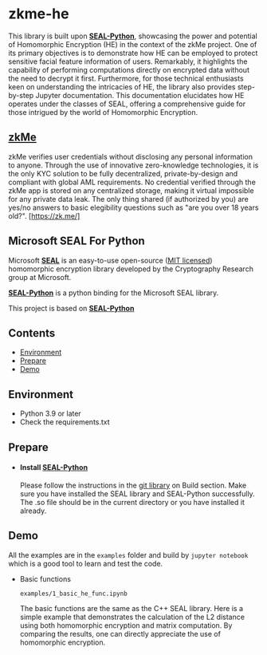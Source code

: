 # zkme-he 

This library is built upon [**SEAL-Python**](https://github.com/Huelse/SEAL-Python), showcasing the power and potential of Homomorphic Encryption (HE) in the context of the zkMe project. One of its primary objectives is to demonstrate how HE can be employed to protect sensitive facial feature information of users. Remarkably, it highlights the capability of performing computations directly on encrypted data without the need to decrypt it first. Furthermore, for those technical enthusiasts keen on understanding the intricacies of HE, the library also provides step-by-step Jupyter documentation. This documentation elucidates how HE operates under the classes of SEAL, offering a comprehensive guide for those intrigued by the world of Homomorphic Encryption.

## [zkMe](https://zk.me)

zkMe verifies user credentials without disclosing any personal information to anyone. Through the use of innovative zero-knowledge technologies, it is the only KYC solution to be fully decentralized, private-by-design and compliant with global AML requirements. No credential verified through the zkMe app is stored on any centralized storage, making it virtual impossible for any private data leak. The only thing shared (if authorized by you) are yes/no answers to basic elegibility questions such as "are you over 18 years old?". [https://zk.me/]

## Microsoft SEAL For Python

Microsoft [**SEAL**](https://github.com/microsoft/SEAL) is an easy-to-use open-source ([MIT licensed](https://github.com/microsoft/SEAL/blob/master/LICENSE)) homomorphic encryption library developed by the Cryptography Research group at Microsoft.

[**SEAL-Python**](https://github.com/Huelse/SEAL-Python) is a python binding for the Microsoft SEAL library.

This project is based on [**SEAL-Python**](https://github.com/Huelse/SEAL-Python)

## Contents

* [Environment](#Environment)
* [Prepare](#Prepare)
* [Demo](#Demo)

## Environment

* Python 3.9 or later
* Check the requirements.txt

## Prepare

* #### Install [**SEAL-Python**](https://github.com/Huelse/SEAL-Python)

    Please follow the instructions in the [git library](https://github.com/Huelse/SEAL-Python) on Build section. Make sure you have installed the SEAL library and SEAL-Python successfully. The .so file should be in the current directory or you have installed it already.

## Demo
All the examples are in the `examples` folder and build by `jupyter notebook` which is a good tool to learn and test the code.
* Basic functions

  `examples/1_basic_he_func.ipynb`

  The basic functions are the same as the C++ SEAL library.
  Here is a simple example that demonstrates the calculation of the L2 distance using both homomorphic encryption and matrix computation. By comparing the results, one can directly appreciate the use of homomorphic encryption.
